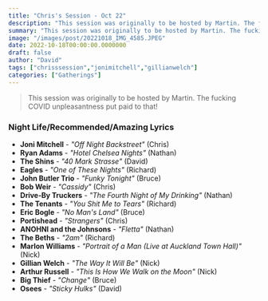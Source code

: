 ```yaml
---
title: "Chris's Session - Oct 22"
description: "This session was originally to be hosted by Martin. The fucking COVID unpleasantness put paid to that!"
summary: "This session was originally to be hosted by Martin. The fucking COVID unpleasantness put paid to that!"
image: "/images/post/20221018_IMG_4585.JPEG"
date: 2022-10-18T00:00:00.0000000
draft: false
author: "David"
tags: ["chrisssession","jonimitchell","gillianwelch"]
categories: ["Gatherings"]
---
```

> This session was originally to be hosted by Martin. The fucking COVID unpleasantness put paid to that!
### Night Life/Recommended/Amazing Lyrics
- **Joni Mitchell** - _"Off Night Backstreet"_ (Chris)
- **Ryan Adams** - _"Hotel Chelsea Nights"_ (Nathan)
- **The Shins** - _"40 Mark Strasse"_ (David)
- **Eagles** - _"One of These Nights"_ (Richard)
- **John Butler Trio** - _"Funky Tonight"_ (Bruce)
- **Bob Weir** - _"Cassidy"_ (Chris)
- **Drive‐By Truckers** - _"The Fourth Night of My Drinking"_ (Nathan)
- **The Tenants** - _"You Shit Me to Tears"_ (Richard)
- **Eric Bogle** - _"No Man's Land"_ (Bruce)
- **Portishead** - _"Strangers"_ (Chris)
- **ANOHNI and the Johnsons** - _"Fletta"_ (Nathan)
- **The Beths** - _"2am"_ (Richard)
- **Marlon Williams** - _"Portrait of a Man (Live at Auckland Town Hall)"_ (Nick)
- **Gillian Welch** - _"The Way It Will Be"_ (Nick)
- **Arthur Russell** - _"This Is How We Walk on the Moon"_ (Nick)
- **Big Thief** - _"Change"_ (Bruce)
- **Osees** - _"Sticky Hulks"_ (David)
